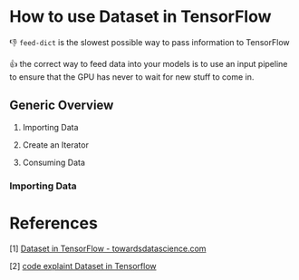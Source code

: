 # How to use Dataset in TensorFlow
:-1: ``feed-dict`` is the slowest possible way to pass information to TensorFlow

:+1: the correct way to feed data into your models is to use an input pipeline to ensure that the GPU has never to wait for new stuff to come in.

## Generic Overview
1. Importing Data

2. Create an Iterator

3. Consuming Data

### Importing Data

# References
[1] [Dataset in TensorFlow - towardsdatascience.com](https://towardsdatascience.com/how-to-use-dataset-in-tensorflow-c758ef9e4428)

[2] [code explaint Dataset in Tensorflow](https://github.com/FrancescoSaverioZuppichini/Tensorflow-Dataset-Tutorial/blob/master/dataset_tutorial.ipynb)